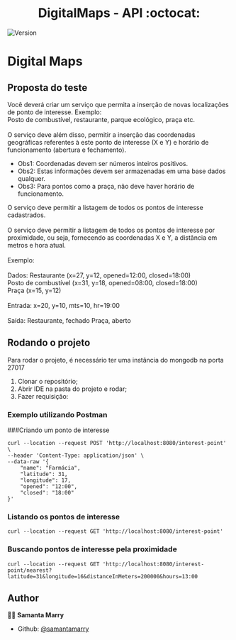 <h1 align="center">DigitalMaps - API :octocat: </h1>
<p>
  <img alt="Version" src="https://img.shields.io/badge/version-1.0.0-green.svg?cacheSeconds=2592000" />
</p>

# Digital Maps

## Proposta do teste

Você deverá criar um serviço que permita a inserção de novas localizações de ponto
de interesse. Exemplo:
<br/>
Posto de combustível, restaurante, parque ecológico, praça etc.
<br/>
<br/>
O serviço deve além disso, permitir a inserção das coordenadas geográficas
referentes à este ponto de interesse (X e Y) e horário de funcionamento (abertura e
fechamento).

- Obs1: Coordenadas devem ser números inteiros positivos.
- Obs2: Estas informações devem ser armazenadas em uma base dados qualquer.
- Obs3: Para pontos como a praça, não deve haver horário de funcionamento.

O serviço deve permitir a listagem de todos os pontos de interesse cadastrados.
<br/>
<br/>
O serviço deve permitir a listagem de todos os pontos de interesse por proximidade, ou seja, fornecendo as coordenadas X e Y, a distância em metros e hora atual.
<br/>
<br/>
Exemplo:
<br/>
<br/>Dados:
Restaurante (x=27, y=12, opened=12:00, closed=18:00)
<br/>
Posto de combustível (x=31, y=18, opened=08:00, closed=18:00)
<br/>
Praça (x=15, y=12)
<br/>
<br/>
Entrada:
x=20, y=10, mts=10, hr=19:00
<br/>
<br/>Saída:
Restaurante, fechado
Praça, aberto

## Rodando o projeto


Para rodar o projeto, é necessário ter uma instância do mongodb na porta 27017

1. Clonar o repositório;
2. Abrir IDE na pasta do projeto e rodar;
3. Fazer requisição:


### Exemplo utilizando Postman

###Criando um ponto de interesse

```curl
curl --location --request POST 'http://localhost:8080/interest-point' \
--header 'Content-Type: application/json' \
--data-raw '{
    "name": "Farmácia",
    "latitude": 31,
    "longitude": 17,
    "opened": "12:00",
    "closed": "18:00"
}'
```

### Listando os pontos de interesse

```curl
curl --location --request GET 'http://localhost:8080/interest-point'
```

### Buscando pontos de interesse pela proximidade

```curl
curl --location --request GET 'http://localhost:8080/interest-point/nearest?latitude=31&longitude=16&distanceInMeters=200000&hours=13:00
```

## Author

:raising_hand_woman: **Samanta Marry**

* Github: [@samantamarry](https://github.com/samantamarry)
